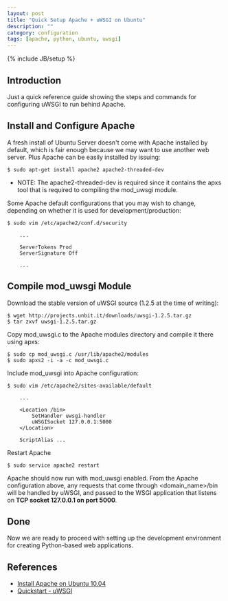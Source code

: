 ```yaml
---
layout: post
title: "Quick Setup Apache + uWSGI on Ubuntu"
description: ""
category: configuration
tags: [apache, python, ubuntu, uwsgi]
---
```

{% include JB/setup %}

## Introduction

Just a quick reference guide showing the steps and commands for configuring uWSGI to run behind Apache. 


## Install and Configure Apache

A fresh install of Ubuntu Server doesn't come with Apache installed by default, which is fair enough because we may want to use another web server. Plus Apache can be easily installed by issuing:

	$ sudo apt-get install apache2 apache2-threaded-dev

* NOTE: The apache2-threaded-dev is required since it contains the apxs tool that is required to compiling the mod_uwsgi module.

Some Apache default configurations that you may wish to change, depending on whether it is used for development/production:

	$ sudo vim /etc/apache2/conf.d/security

		...

		ServerTokens Prod
		ServerSignature Off

		...


## Compile mod_uwsgi Module

Download the stable version of uWSGI source (1.2.5 at the time of writing):

	$ wget http://projects.unbit.it/downloads/uwsgi-1.2.5.tar.gz
	$ tar zxvf uwsgi-1.2.5.tar.gz

Copy mod_uwsgi.c to the Apache modules directory and compile it there using apxs:
	
	$ sudo cp mod_uwsgi.c /usr/lib/apache2/modules
	$ sudo apxs2 -i -a -c mod_uwsgi.c

Include mod_uwsgi into Apache configuration:

	$ sudo vim /etc/apache2/sites-available/default

		...

		<Location /bin>
			SetHandler uwsgi-handler
			uWSGISocket 127.0.0.1:5000
		</Location>

		ScriptAlias ...

Restart Apache

	$ sudo service apache2 restart

Apache should now run with mod_uwsgi enabled. From the Apache configuration above, any requests that come through &lt;domain_name&gt;/bin will be handled by uWSGI, and passed to the WSGI application that listens on **TCP socket 127.0.0.1 on port 5000**.


## Done

Now we are ready to proceed with setting up the development environment for creating Python-based web applications.


## References

* [Install Apache on Ubuntu 10.04](http://linuxbasiccommand.blogspot.com/2011/03/install-apache-on-ubuntu-1004.html)
* [Quickstart - uWSGI](http://projects.unbit.it/uwsgi/wiki/Quickstart)
